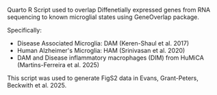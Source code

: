 Quarto R Script used to overlap Diffenetially expressed genes from RNA sequencing to known microglial states using GeneOverlap package. 

Specifically:
- Disease Associated Microglia: DAM (Keren-Shaul et al. 2017)
- Human Alzheimer's Microglia: HAM (Srinivasan et al. 2020)
- DAM and Disease inflammatory macrophages (DIM) from HuMiCA (Martins-Ferreira et al. 2025) 

This script was used to generate FigS2 data in Evans, Grant-Peters, Beckwith et al. 2025.
